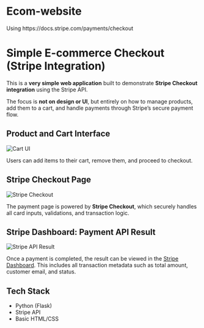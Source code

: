 # Ecom-website
<p>Using https://docs.stripe.com/payments/checkout</p>
<h1>Simple E-commerce Checkout (Stripe Integration)</h1>
<p>This is a <strong>very simple web application</strong> built to demonstrate <strong>Stripe Checkout integration</strong> using the Stripe API.</p>
<p class="note">The focus is <strong>not on design or UI</strong>, but entirely on how to manage products, add them to a cart, and handle payments through Stripe’s secure payment flow.</p>

<h2>Product and Cart Interface</h2>
<img src="![image](https://github.com/user-attachments/assets/fff297d3-4719-4455-a9fc-6d8e7e6acf63)" alt="Cart UI">
<p>Users can add items to their cart, remove them, and proceed to checkout.</p>

<h2>Stripe Checkout Page</h2>
<img src="![Screenshot 2025-05-20 152652](https://github.com/user-attachments/assets/891351e1-79e0-42cc-aef1-cc5f376966a3)" alt="Stripe Checkout">
<p>The payment page is powered by <strong>Stripe Checkout</strong>, which securely handles all card inputs, validations, and transaction logic.</p>

<h2>Stripe Dashboard: Payment API Result</h2>
<img src="![Screenshot 2025-05-20 155714](https://github.com/user-attachments/assets/796f2f8c-a21d-4230-8c02-72c9aa2a9545)" alt="Stripe API Result">
<p>Once a payment is completed, the result can be viewed in the <a href="https://dashboard.stripe.com/" target="_blank">Stripe Dashboard</a>. This includes all transaction metadata such as total amount, customer email, and status.</p>

<h2>Tech Stack</h2>
<ul>
    <li>Python (Flask)</li>
    <li>Stripe API</li>
    <li>Basic HTML/CSS</li>
</ul>
